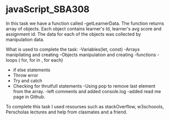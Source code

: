 # javaScript_SBA308

In this task we have a function called -getLearnerData.
The function returns array of objects. 
Each object contains learner's Id, learner's avg score and assignment id.
The data for each of  the  objects was collected by manipulation data. 

What is used to complete the task:
-Variables(let, const)
-Arrays manipilating and creating
-Objects manipulation and creating
-functions
-loops ( for, for in , for each)
- if else statements
- Throw error
- Try and catch
- Checking for thrutfull statements
-Using pop to remove last element from the array.
-left comments and added console.log
-added read me page in Github.

To complete this task I used resourses such as stackOverflow, w3schoools, Perscholas lectures and help from clasmates and  a friend.
